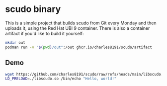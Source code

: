# scudo binary 

This is a simple project that builds scudo from Git every Monday and then uploads it, using the Red Hat UBI 9 container. There is also a container artifact if you'd like to build it yourself:

```bash
mkdir out
podman run -v "$(pwd)/out":/out ghcr.io/charles8191/scudo/artifact 
```

## Demo

```bash
wget https://github.com/charles8191/scudo/raw/refs/heads/main/libscudo.so
LD_PRELOAD=./libscudo.so /bin/echo "Hello, world!"
```
